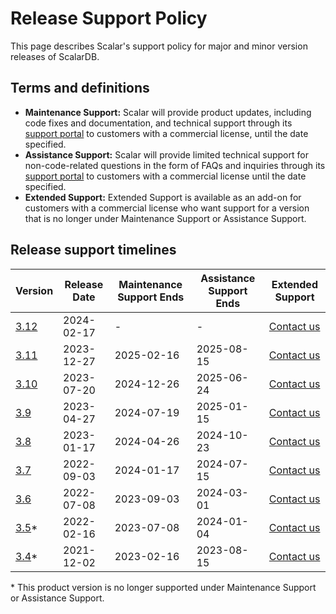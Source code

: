 # Release Support Policy

This page describes Scalar's support policy for major and minor version releases of ScalarDB.

## Terms and definitions

- **Maintenance Support:** Scalar will provide product updates, including code fixes and documentation, and technical support through its [support portal](https://support.scalar-labs.com/) to customers with a commercial license, until the date specified.
- **Assistance Support:** Scalar will provide limited technical support for non-code-related questions in the form of FAQs and inquiries through its [support portal](https://support.scalar-labs.com/) to customers with a commercial license until the date specified.
- **Extended Support:** Extended Support is available as an add-on for customers with a commercial license who want support for a version that is no longer under Maintenance Support or Assistance Support.

## Release support timelines

<table>
  <thead>
    <tr>
      <th>Version</th>
      <th>Release Date</th>
      <th>Maintenance Support Ends</th>
      <th>Assistance Support Ends</th>
      <th>Extended Support</th>
    </tr>
  </thead>
  <tbody>
    <tr>
      <td><a href="/docs/releases/release-3.12#v3120">3.12</a></td>
      <td>2024-02-17</td>
      <td>-</td>
      <td>-</td>
      <td><a href="https://www.scalar-labs.com/contact">Contact us</a></td>
    </tr>
    <tr>
      <td><a href="/docs/releases/release-3.11#v3110">3.11</a></td>
      <td>2023-12-27</td>
      <td>2025-02-16</td>
      <td>2025-08-15</td>
      <td><a href="https://www.scalar-labs.com/contact">Contact us</a></td>
    </tr>
    <tr>
      <td><a href="/docs/releases/release-3.10#v3100">3.10</a></td>
      <td>2023-07-20</td>
      <td>2024-12-26</td>
      <td>2025-06-24</td>
      <td><a href="https://www.scalar-labs.com/contact">Contact us</a></td>
    </tr>
    <tr>
      <td><a href="/docs/releases/release-3.9#v390">3.9</a></td>
      <td>2023-04-27</td>
      <td>2024-07-19</td>
      <td>2025-01-15</td>
      <td><a href="https://www.scalar-labs.com/contact">Contact us</a></td>
    </tr>
    <tr>
      <td><a href="/docs/releases/release-3.8#v380">3.8</a></td>
      <td>2023-01-17</td>
      <td>2024-04-26</td>
      <td>2024-10-23</td>
      <td><a href="https://www.scalar-labs.com/contact">Contact us</a></td>
    </tr>
    <tr>
      <td><a href="/docs/releases/release-3.7#v370">3.7</a></td>
      <td>2022-09-03</td>
      <td>2024-01-17</td>
      <td>2024-07-15</td>
      <td><a href="https://www.scalar-labs.com/contact">Contact us</a></td>
    </tr>
    <tr>
      <td><a href="/docs/releases/release-3.6#v360">3.6</a></td>
      <td>2022-07-08</td>
      <td>2023-09-03</td>
      <td>2024-03-01</td>
      <td><a href="https://www.scalar-labs.com/contact">Contact us</a></td>
    </tr>
    <tr class="version-out-of-support">
      <td><a href="/docs/releases/release-3.5#v350">3.5</a>*</td>
      <td>2022-02-16</td>
      <td>2023-07-08</td>
      <td>2024-01-04</td>
      <td><a href="https://www.scalar-labs.com/contact">Contact us</a></td>
    </tr>
    <tr class="version-out-of-support">
      <td><a href="/docs/releases/release-3.4#v340">3.4</a>*</td>
      <td>2021-12-02</td>
      <td>2023-02-16</td>
      <td>2023-08-15</td>
      <td><a href="https://www.scalar-labs.com/contact">Contact us</a></td>
    </tr>
  </tbody>
</table>

&#42; This product version is no longer supported under Maintenance Support or Assistance Support.
